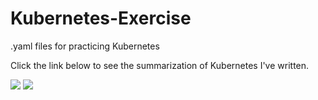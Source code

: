 # Kubernetes-Exercise
.yaml files for practicing Kubernetes

Click the link below to see the summarization of Kubernetes I've written.

<a href = "https://summer-carpenter-efa.notion.site/Kubernetes-1c3e3c109de04e998b3616f64cb36deb" target="_blank"><img src="https://img.shields.io/badge/notion-000000?style=for-the-badge&logo=notion&logoColor=white"></a> <a href = "https://velog.io/@synoti21/%EC%BF%A0%EB%B2%84%EB%84%A4%ED%8B%B0%EC%8A%A4-%EC%9E%85%EB%AC%B8%EC%9D%98-%EB%AA%A8%EB%93%A0-%EA%B2%83" target="_blank"><img src="https://img.shields.io/badge/velog-20C997?style=for-the-badge&logo=velog&logoColor=white">
</a> 
